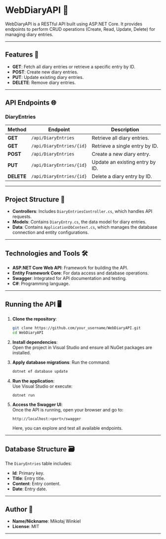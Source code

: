 # WebDiaryAPI 📖

WebDiaryAPI is a RESTful API built using ASP.NET Core. It provides endpoints to perform CRUD operations (Create, Read, Update, Delete) for managing diary entries.

---

## Features 🚀

- **GET**: Fetch all diary entries or retrieve a specific entry by ID.
- **POST**: Create new diary entries.
- **PUT**: Update existing diary entries.
- **DELETE**: Remove diary entries.

---

## API Endpoints 🌐

### **DiaryEntries**

| Method   | Endpoint                | Description                      |
|----------|-------------------------|----------------------------------|
| **GET**  | `/api/DiaryEntries`     | Retrieve all diary entries.      |
| **GET**  | `/api/DiaryEntries/{id}`| Retrieve a single entry by ID.   |
| **POST** | `/api/DiaryEntries`     | Create a new diary entry.        |
| **PUT**  | `/api/DiaryEntries/{id}`| Update an existing entry by ID.  |
| **DELETE**| `/api/DiaryEntries/{id}`| Delete a diary entry by ID.      |

---

## Project Structure 📂

- **Controllers**: Includes `DiaryEntriesController.cs`, which handles API requests.
- **Models**: Contains `DiaryEntry.cs`, the data model for diary entries.
- **Data**: Contains `ApplicationDbContext.cs`, which manages the database connection and entity configurations.

---

## Technologies and Tools 🛠️

- **ASP.NET Core Web API**: Framework for building the API.
- **Entity Framework Core**: For data access and database operations.
- **Swagger**: Integrated for API documentation and testing.
- **C#**: Programming language.

---

## Running the API 🖥️

1. **Clone the repository**:
   ```bash
   git clone https://github.com/your_username/WebDiaryAPI.git
   cd WebDiaryAPI
   ```

2. **Install dependencies**:  
   Open the project in Visual Studio and ensure all NuGet packages are installed.

3. **Apply database migrations**:
   Run the command:
   ```bash
   dotnet ef database update
   ```

4. **Run the application**:  
   Use Visual Studio or execute:
   ```bash
   dotnet run
   ```

5. **Access the Swagger UI**:  
   Once the API is running, open your browser and go to:  
   ```
   http://localhost:<port>/swagger
   ```
   Here, you can explore and test all available endpoints.

---

## Database Structure 🗃️

The `DiaryEntries` table includes:
- **Id**: Primary key.
- **Title**: Entry title.
- **Content**: Entry content.
- **Date**: Entry date.

---

## Author 📌

- **Name/Nickname**: Mikołaj Winkiel
- **License**: MIT

---

